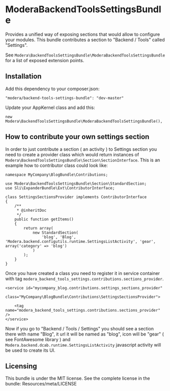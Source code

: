 # ModeraBackendToolsSettingsBundle

Provides a unified way of  exposing sections that would allow to configure your modules. This bundle contributes
a section to "Backend / Tools" called "Settings".

See `Modera\BackendToolsSettingsBundle\ModeraBackendToolsSettingsBundle` for a list of exposed extension points.

## Installation

Add this dependency to your composer.json:

    "modera/backend-tools-settings-bundle": "dev-master"

Update your AppKernel class and add this:

    new Modera\BackendToolsSettingsBundle\ModeraBackendToolsSettingsBundle(),

## How to contribute your own settings section

In order to just contribute a section ( an activity ) to Settings section you need to create a provider class
which would return instances of `Modera\BackendToolsSettingsBundle\Section\SectionInterface`. This is an example
how to contributor class could look like:

    namespace MyCompany\BlogBundle\Contributions;

    use Modera\BackendToolsSettingsBundle\Section\StandardSection;
    use Sli\ExpanderBundle\Ext\ContributorInterface;

    class SettingsSectionsProvider implements ContributorInterface
    {
        /**
         * @inheritDoc
         */
        public function getItems()
        {
            return array(
                new StandardSection(
                    'blog', 'Blog', 'Modera.backend.configutils.runtime.SettingsListActivity', 'gear', array('category' => 'blog')
                )
            );
        }
    }

Once you have created a class you need to register it in service container with tag `modera_backend_tools_settings.contributions.sections_provider`.

    <service id="mycompany_blog.contributions.settings_sections_provider"
             class="MyCompany\BlogBundle\Contributions\SettingsSectionsProvider">

        <tag name="modera_backend_tools_settings.contributions.sections_provider" />
    </service>

Now if you go to "Backend / Tools / Settings" you should see a section there with name "Blog", it url it will be
named as "blog", icon will be "gear" ( see FontAwesome library ) and `Modera.backend.dcab.runtime.SettingsListActivity`
javascript activity will be used to create its UI.

## Licensing

This bundle is under the MIT license. See the complete license in the bundle:
Resources/meta/LICENSE
